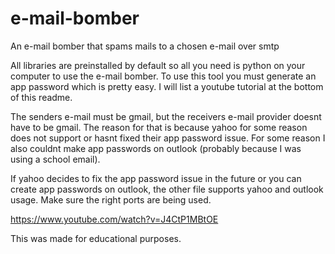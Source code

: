 # e-mail-bomber
An e-mail bomber that spams mails to a chosen e-mail over smtp

All libraries are preinstalled by default so all you need is python on your computer to use the e-mail bomber. To use this tool you must generate an app password which is pretty easy. I will list a youtube tutorial at the bottom of this readme.

The senders e-mail must be gmail, but the receivers e-mail provider doesnt have to be gmail. The reason for that is because yahoo for some reason does not support or hasnt fixed their app password issue. For some reason I also couldnt make app passwords on outlook (probably because I was using a school email). 

If yahoo decides to fix the app password issue in the future or you can create app passwords on outlook, the other file supports yahoo and outlook usage. Make sure the right ports are being used.

https://www.youtube.com/watch?v=J4CtP1MBtOE

This was made for educational purposes.



